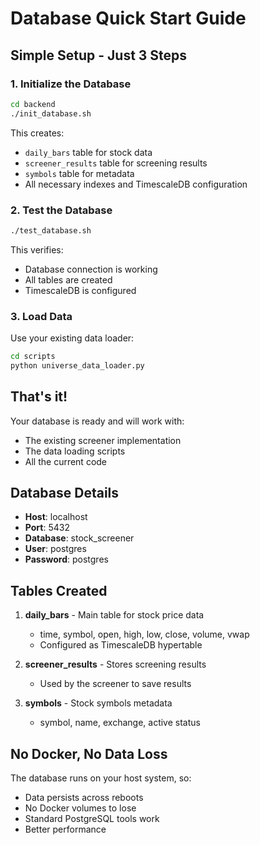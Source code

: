 # Database Quick Start Guide

## Simple Setup - Just 3 Steps

### 1. Initialize the Database
```bash
cd backend
./init_database.sh
```

This creates:
- `daily_bars` table for stock data
- `screener_results` table for screening results  
- `symbols` table for metadata
- All necessary indexes and TimescaleDB configuration

### 2. Test the Database
```bash
./test_database.sh
```

This verifies:
- Database connection is working
- All tables are created
- TimescaleDB is configured

### 3. Load Data
Use your existing data loader:
```bash
cd scripts
python universe_data_loader.py
```

## That's it!

Your database is ready and will work with:
- The existing screener implementation
- The data loading scripts
- All the current code

## Database Details

- **Host**: localhost
- **Port**: 5432
- **Database**: stock_screener
- **User**: postgres
- **Password**: postgres

## Tables Created

1. **daily_bars** - Main table for stock price data
   - time, symbol, open, high, low, close, volume, vwap
   - Configured as TimescaleDB hypertable

2. **screener_results** - Stores screening results
   - Used by the screener to save results

3. **symbols** - Stock symbols metadata
   - symbol, name, exchange, active status

## No Docker, No Data Loss

The database runs on your host system, so:
- Data persists across reboots
- No Docker volumes to lose
- Standard PostgreSQL tools work
- Better performance